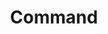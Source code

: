 ---
title: "Command"
permalink: /spells/command/
tags:
  - Spell
available_for:
  - Cleric
  - Paladin
level: "1st Level"
school: "Enchantment"
range: "60 ft"
comp:
  - V
duration: "1 round"
attack: "WIS Save"
description: |
  You speak a one-word command to a creature you can see within range. The target must succeed on a wisdom saving throw or follow the command on its next turn. The spell has no effect if the target is undead, if it doesn't understand your language, or if your command is directly harmful to it.

  Some typical commands and their effects follow. You might issue a command other than one described here. If you do so, the DM determines how the target behaves. If the target can't follow your command, the spell ends.

  ***Approach.*** The target moves toward you by the shortest and most direct route, ending its turn if it moves within 5 feet of you.

  ***Drop.*** The target drops whatever it is holding and then ends its turn.

  ***Flee.*** The target spends its turn moving away from you by the fastest available means.

  ***Grovel.*** The target falls prone and then ends its turn.

  ***Halt.*** The target doesn't move and takes no actions. A flying creature stays aloft, provided that it is able to do so. If it must move to stay aloft, it flies the minimum distance needed to remain in the air.

  **At higher levels.** When you cast this spell using a spell slot of 2nd level or higher, you can affect one additional creature for each slot level above 1st. The creatures must be within 30 feet of each other when you target them.
excerpt: "You speak a one-word command to a creature you can see within range."
source: "Basic Rules"
---